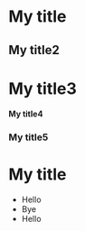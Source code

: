 # My title
## My title2
# My title3
#### My title4
### My title5



# My title
- Hello
- Bye
- Hello